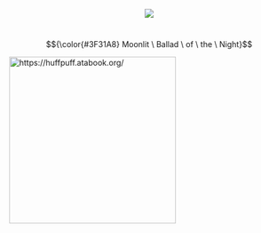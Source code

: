 <p align="center">
<img src="https://komarev.com/ghpvc/?username=p4rtypoison&style=plastic&base=1851&label=rarecandies&color=160643"/>
</p>


#


$${\color{#3F31A8} Moonlit \ Ballad \ of \ the \ Night}$$



<img src="https://github.com/user-attachments/assets/a7109dee-6daa-4168-baf4-d07c6f857ff0" alt="https://huffpuff.atabook.org/" width="300">
